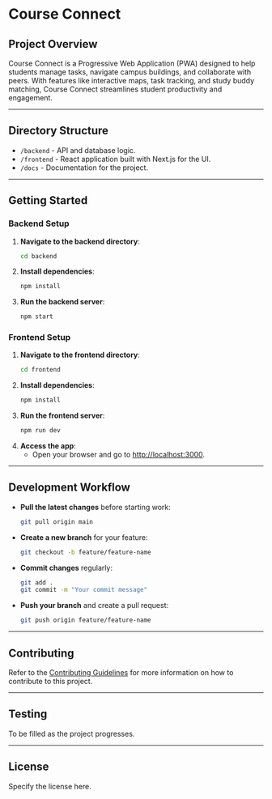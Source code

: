 # Course Connect

## Project Overview
Course Connect is a Progressive Web Application (PWA) designed to help students manage tasks, navigate campus buildings, and collaborate with peers. With features like interactive maps, task tracking, and study buddy matching, Course Connect streamlines student productivity and engagement.

---

## Directory Structure
- `/backend` - API and database logic.
- `/frontend` - React application built with Next.js for the UI.
- `/docs` - Documentation for the project.

---

## Getting Started

### Backend Setup
1. **Navigate to the backend directory**:
    ```bash
    cd backend
    ```
2. **Install dependencies**:
    ```bash
    npm install
    ```
3. **Run the backend server**:
    ```bash
    npm start
    ```

### Frontend Setup
1. **Navigate to the frontend directory**:
    ```bash
    cd frontend
    ```
2. **Install dependencies**:
    ```bash
    npm install
    ```
3. **Run the frontend server**:
    ```bash
    npm run dev
    ```
4. **Access the app**:
    - Open your browser and go to [http://localhost:3000](http://localhost:3000).

---

## Development Workflow
- **Pull the latest changes** before starting work:
    ```bash
    git pull origin main
    ```
- **Create a new branch** for your feature:
    ```bash
    git checkout -b feature/feature-name
    ```
- **Commit changes** regularly:
    ```bash
    git add .
    git commit -m "Your commit message"
    ```
- **Push your branch** and create a pull request:
    ```bash
    git push origin feature/feature-name
    ```

---

## Contributing
Refer to the [Contributing Guidelines](docs/CONTRIBUTING.md) for more information on how to contribute to this project.

---

## Testing
To be filled as the project progresses.

---

## License
Specify the license here.

